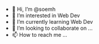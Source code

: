 - 👋 Hi, I’m @soemh
- 👀 I’m interested in Web Dev
- 🌱 I’m currently learning Web Dev
- 💞️ I’m looking to collaborate on ...
- 📫 How to reach me ...

<!---
soemh/soemh is a ✨ special ✨ repository because its `README.md` (this file) appears on your GitHub profile.
You can click the Preview link to take a look at your changes.
--->
